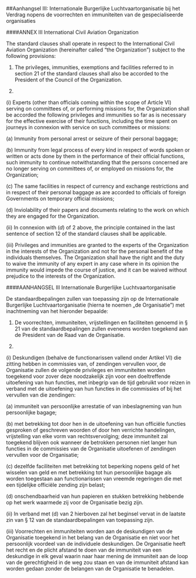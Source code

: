 <meta http-equiv='Content-Type' content='text/html; charset=utf-8' />

##Aanhangsel III: Internationale Burgerlijke Luchtvaartorganisatie bij het Verdrag nopens de voorrechten en immuniteiten van de gespecialiseerde organisaties

####ANNEX III International Civil Aviation Organization

The standard clauses shall operate in respect to the International Civil Aviation Organization (hereinafter called “the Organization”) subject to the following provisions: 

1. The privileges, immunities, exemptions and facilities referred to in section 21 of the standard clauses shall also be accorded to the President of the Council of the Organization.  

2. 
(i) Experts (other than officials coming within the scope of Article VI) serving on committees of, or performing missions for, the Organization shall be accorded the following privileges and immunities so far as is necessary for the effective exercise of their functions, including the time spent on journeys in connexion with service on such committees or missions: 

(a) Immunity from personal arrest or seizure of their personal baggage;  

(b) Immunity from legal process of every kind in respect of words spoken or written or acts done by them in the performance of their official functions, such immunity to continue notwithstanding that the persons concerned are no longer serving on committees of, or employed on missions for, the Organization;  

(c) The same facilities in respect of currency and exchange restrictions and in respect of their personal baggage as are accorded to officials of foreign Governments on temporary official missions;  

(d) Inviolability of their papers and documents relating to the work on which they are engaged for the Organization.    

(ii) In connexion with (*d*) of 2 above, the principle contained in the last sentence of section 12 of the standard clauses shall be applicable.  

(iii) Privileges and immunities are granted to the experts of the Organization in the interests of the Organization and not for the personal benefit of the individuals themselves. The Organization shall have the right and the duty to waive the immunity of any expert in any case where in its opinion the immunity would impede the course of justice, and it can be waived without prejudice to the interests of the Organization.       

####AANHANGSEL III Internationale Burgerlijke Luchtvaartorganisatie

De standaardbepalingen zullen van toepassing zijn op de Internationale Burgerlijke Luchtvaartorganisatie (hierna te noemen „de Organisatie”) met inachtneming van het hieronder bepaalde: 

1. De voorrechten, immuniteiten, vrijstellingen en faciliteiten genoemd in § 21 van de standaardbepalingen zullen eveneens worden toegekend aan de President van de Raad van de Organisatie.  

2. 

(i) Deskundigen (behalve de functionarissen vallend onder Artikel VI) die zitting hebben in commissies van, of zendingen vervullen voor, de Organisatie zullen de volgende privileges en immuniteiten worden toegekend voor zover deze noodzakelijk zijn voor een doeltreffende uitoefening van hun functies, met inbegrip van de tijd gebruikt voor reizen in verband met de uitoefening van hun functies in die commissies of bij het vervullen van die zendingen: 

(a) immuniteit van persoonlijke arrestatie of van inbeslagneming van hun persoonlijke bagage;  

(b) met betrekking tot door hen in de uitoefening van hun officiële functies gesproken of geschreven woorden of door hen verrichte handelingen, vrijstelling van elke vorm van rechtsvervolging; deze immuniteit zal toegekend blijven ook wanneer de betrokken personen niet langer hun functies in de commissies van de Organisatie uitoefenen of zendingen vervullen voor de Organisatie;  

(c) dezelfde faciliteiten met betrekking tot beperking nopens geld of het wisselen van geld en met betrekking tot hun persoonlijke bagage als worden toegestaan aan functionarissen van vreemde regeringen die met een tijdelijke officiële zending zijn belast;  

(d) onschendbaarheid van hun papieren en stukken betrekking hebbende op het werk waarmede zij voor de Organisatie bezig zijn.    

(ii) In verband met (d) van 2 hierboven zal het beginsel vervat in de laatste zin van § 12 van de standaardbepalingen van toepassing zijn.  

(iii) Voorrechten en immuniteiten worden aan de deskundigen van de Organisatie toegekend in het belang van de Organisatie en niet voor het persoonlijk voordeel van de individuele deskundigen. De Organisatie heeft het recht en de plicht afstand te doen van de immuniteit van een deskundige in elk geval waarin naar haar mening de immuniteit aan de loop van de gerechtigheid in de weg zou staan en van de immuniteit afstand kan worden gedaan zonder de belangen van de Organisatie te benadelen.       
